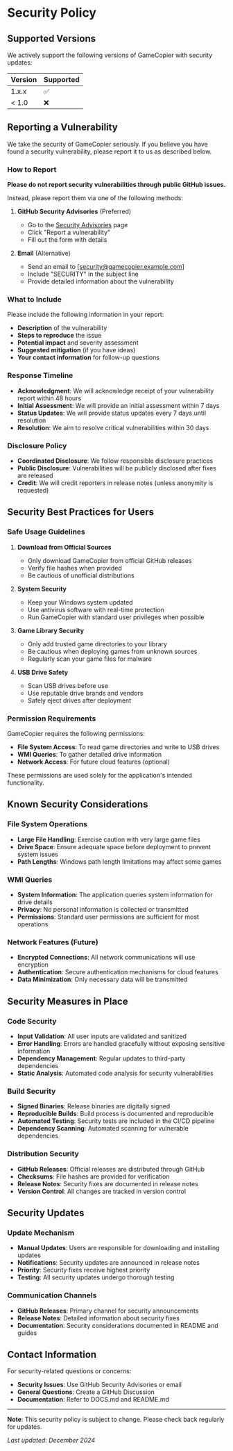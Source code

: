 # Security Policy

## Supported Versions

We actively support the following versions of GameCopier with security updates:

| Version | Supported          |
| ------- | ------------------ |
| 1.x.x   | :white_check_mark: |
| < 1.0   | :x:                |

## Reporting a Vulnerability

We take the security of GameCopier seriously. If you believe you have found a security vulnerability, please report it to us as described below.

### How to Report

**Please do not report security vulnerabilities through public GitHub issues.**

Instead, please report them via one of the following methods:

1. **GitHub Security Advisories** (Preferred)
   - Go to the [Security Advisories](../../security/advisories) page
   - Click "Report a vulnerability"
   - Fill out the form with details

2. **Email** (Alternative)
   - Send an email to [security@gamecopier.example.com]
   - Include "SECURITY" in the subject line
   - Provide detailed information about the vulnerability

### What to Include

Please include the following information in your report:

- **Description** of the vulnerability
- **Steps to reproduce** the issue
- **Potential impact** and severity assessment
- **Suggested mitigation** (if you have ideas)
- **Your contact information** for follow-up questions

### Response Timeline

- **Acknowledgment**: We will acknowledge receipt of your vulnerability report within 48 hours
- **Initial Assessment**: We will provide an initial assessment within 7 days
- **Status Updates**: We will provide status updates every 7 days until resolution
- **Resolution**: We aim to resolve critical vulnerabilities within 30 days

### Disclosure Policy

- **Coordinated Disclosure**: We follow responsible disclosure practices
- **Public Disclosure**: Vulnerabilities will be publicly disclosed after fixes are released
- **Credit**: We will credit reporters in release notes (unless anonymity is requested)

## Security Best Practices for Users

### Safe Usage Guidelines

1. **Download from Official Sources**
   - Only download GameCopier from official GitHub releases
   - Verify file hashes when provided
   - Be cautious of unofficial distributions

2. **System Security**
   - Keep your Windows system updated
   - Use antivirus software with real-time protection
   - Run GameCopier with standard user privileges when possible

3. **Game Library Security**
   - Only add trusted game directories to your library
   - Be cautious when deploying games from unknown sources
   - Regularly scan your game files for malware

4. **USB Drive Safety**
   - Scan USB drives before use
   - Use reputable drive brands and vendors
   - Safely eject drives after deployment

### Permission Requirements

GameCopier requires the following permissions:

- **File System Access**: To read game directories and write to USB drives
- **WMI Queries**: To gather detailed drive information
- **Network Access**: For future cloud features (optional)

These permissions are used solely for the application's intended functionality.

## Known Security Considerations

### File System Operations
- **Large File Handling**: Exercise caution with very large game files
- **Drive Space**: Ensure adequate space before deployment to prevent system issues
- **Path Lengths**: Windows path length limitations may affect some games

### WMI Queries
- **System Information**: The application queries system information for drive details
- **Privacy**: No personal information is collected or transmitted
- **Permissions**: Standard user permissions are sufficient for most operations

### Network Features (Future)
- **Encrypted Connections**: All network communications will use encryption
- **Authentication**: Secure authentication mechanisms for cloud features
- **Data Minimization**: Only necessary data will be transmitted

## Security Measures in Place

### Code Security
- **Input Validation**: All user inputs are validated and sanitized
- **Error Handling**: Errors are handled gracefully without exposing sensitive information
- **Dependency Management**: Regular updates to third-party dependencies
- **Static Analysis**: Automated code analysis for security vulnerabilities

### Build Security
- **Signed Binaries**: Release binaries are digitally signed
- **Reproducible Builds**: Build process is documented and reproducible
- **Automated Testing**: Security tests are included in the CI/CD pipeline
- **Dependency Scanning**: Automated scanning for vulnerable dependencies

### Distribution Security
- **GitHub Releases**: Official releases are distributed through GitHub
- **Checksums**: File hashes are provided for verification
- **Release Notes**: Security fixes are documented in release notes
- **Version Control**: All changes are tracked in version control

## Security Updates

### Update Mechanism
- **Manual Updates**: Users are responsible for downloading and installing updates
- **Notifications**: Security updates are announced in release notes
- **Priority**: Security fixes receive highest priority
- **Testing**: All security updates undergo thorough testing

### Communication Channels
- **GitHub Releases**: Primary channel for security announcements
- **Release Notes**: Detailed information about security fixes
- **Documentation**: Security considerations documented in README and guides

## Contact Information

For security-related questions or concerns:

- **Security Issues**: Use GitHub Security Advisories or email
- **General Questions**: Create a GitHub Discussion
- **Documentation**: Refer to DOCS.md and README.md

---

**Note**: This security policy is subject to change. Please check back regularly for updates.

*Last updated: December 2024*